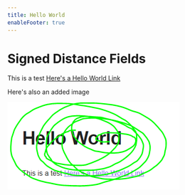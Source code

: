 ```yaml
---
title: Hello World
enableFooter: true
---
```


# Signed Distance Fields

This is a test [Here's a Hello World Link](Here's%20a%20Hello%20World%20Link.md)

Here's also an added image

![Example Image](Files/Hello.png)
